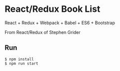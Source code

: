 # React/Redux Book List
React + Redux + Webpack + Babel + ES6 + Bootstrap

From React/Redux of Stephen Grider

## Run
```
$ npm install
$ npm run start
```
